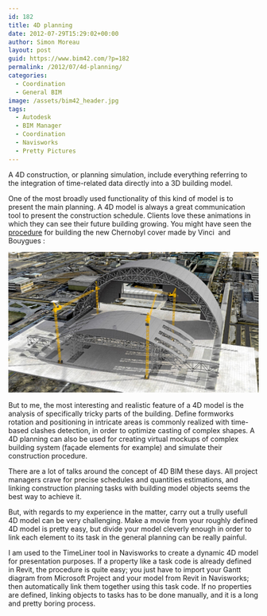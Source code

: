 ```yaml
---
id: 182
title: 4D planning
date: 2012-07-29T15:29:02+00:00
author: Simon Moreau
layout: post
guid: https://www.bim42.com/?p=182
permalink: /2012/07/4d-planning/
categories:
  - Coordination
  - General BIM
image: /assets/bim42_header.jpg
tags:
  - Autodesk
  - BIM Manager
  - Coordination
  - Navisworks
  - Pretty Pictures
---
```

A 4D construction, or planning simulation, include everything referring to the integration of time-related data directly into a 3D building model.

One of the most broadly used functionality of this kind of model is to present the main planning. A 4D model is always a great communication tool to present the construction schedule. Clients love these animations in which they can see their future building growing. You might have seen the [procedure](http://youtu.be/OTFrfsxZvWI) for building the new Chernobyl cover made by Vinci  and Bouygues :

![sarcophage](/assets/2012/07/sarcophage.jpg)


But to me, the most interesting and realistic feature of a 4D model is the analysis of specifically tricky parts of the building. Define formworks rotation and positioning in intricate areas is commonly realized with time-based clashes detection, in order to optimize casting of complex shapes. A 4D planning can also be used for creating virtual mockups of complex building system (façade elements for example) and simulate their construction procedure.

There are a lot of talks around the concept of 4D BIM these days. All project managers crave for precise schedules and quantities estimations, and linking construction planning tasks with building model objects seems the best way to achieve it.

But, with regards to my experience in the matter, carry out a trully usefull 4D model can be very challenging. Make a movie from your roughly defined 4D model is pretty easy, but divide your model cleverly enough in order to link each element to its task in the general planning can be really painful.

I am used to the TimeLiner tool in Navisworks to create a dynamic 4D model for presentation purposes. If a property like a task code is already defined in Revit, the procedure is quite easy; you just have to import your Gantt diagram from Microsoft Project and your model from Revit in Navisworks; then automatically link them together using this task code. If no properties are defined, linking objects to tasks has to be done manually, and it is a long and pretty boring process.